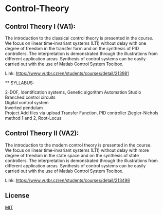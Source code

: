# Control-Theory

## Control Theory I (VA1):

The introduction to the classical control theory is presented in the course. We focus on linear time-invariant systems (LTI) without delay with one degree of freedom in the transfer form and on the synthesis of PID controllers. The interpretation is demonstrated through the illustrations from different application areas. Synthesis of control systems can be easily carried out with the use of Matlab Control System Toolbox.

Link: https://www.vutbr.cz/en/students/courses/detail/213981

** SYLLABUS:

2-DOF, Identification systems, Genetic algorithm
Automation Studio	
Branched control circuits	
Digital control system	
Inverted pendulum	
Project	Add files via upload
Transfer Function, PID controller
Ziegler-Nichols method 1 and 2, Root-Locus

## Control Theory II (VA2):

The introduction to the modern control theory is presented in the course. We focus on linear time-invariant systems (LTI) without delay with more degree of freedom in the state space and on the synthesis of state controllers. The interpretation is demonstrated through the illustrations from different application areas. Synthesis of control systems can be easily carried out with the use of Matlab Control System Toolbox.

Link: https://www.vutbr.cz/en/students/courses/detail/213498

## License
[MIT](https://choosealicense.com/licenses/mit/)
